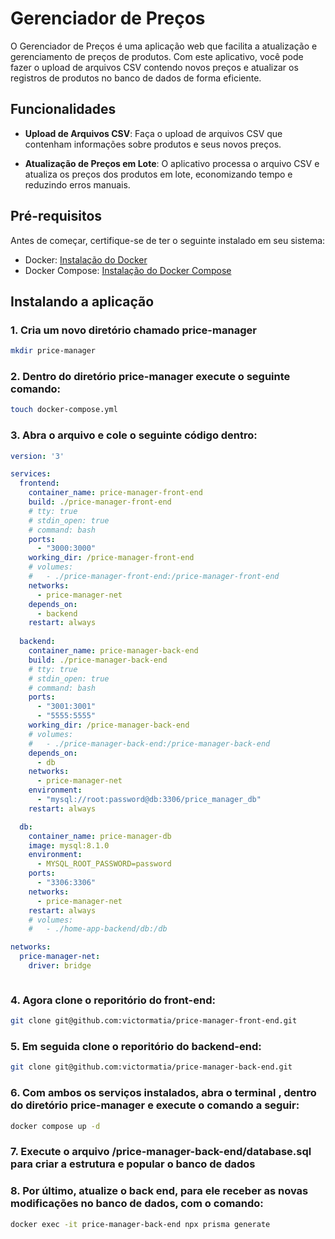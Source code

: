 # Gerenciador de Preços

O Gerenciador de Preços é uma aplicação web que facilita a atualização e gerenciamento de preços de produtos. Com este aplicativo, você pode fazer o upload de arquivos CSV contendo novos preços e atualizar os registros de produtos no banco de dados de forma eficiente.

## Funcionalidades

- **Upload de Arquivos CSV**: Faça o upload de arquivos CSV que contenham informações sobre produtos e seus novos preços.

- **Atualização de Preços em Lote**: O aplicativo processa o arquivo CSV e atualiza os preços dos produtos em lote, economizando tempo e reduzindo erros manuais.

## Pré-requisitos

Antes de começar, certifique-se de ter o seguinte instalado em seu sistema:

- Docker: [Instalação do Docker](https://docs.docker.com/get-docker/)
- Docker Compose: [Instalação do Docker Compose](https://docs.docker.com/compose/install/)

## Instalando a aplicação

### 1. Cria um novo diretório chamado **price-manager**
  ```bash
mkdir price-manager
``````
### 2. Dentro do diretório **price-manager** execute o seguinte comando:

  ```bash
touch docker-compose.yml
``````

### 3. Abra o arquivo e cole o seguinte código dentro:

```yml
version: '3'

services:
  frontend:
    container_name: price-manager-front-end
    build: ./price-manager-front-end
    # tty: true
    # stdin_open: true
    # command: bash
    ports:
      - "3000:3000"
    working_dir: /price-manager-front-end
    # volumes: 
    #   - ./price-manager-front-end:/price-manager-front-end
    networks:
      - price-manager-net
    depends_on:
      - backend
    restart: always
    
  backend:
    container_name: price-manager-back-end
    build: ./price-manager-back-end
    # tty: true
    # stdin_open: true
    # command: bash
    ports:
      - "3001:3001"
      - "5555:5555"
    working_dir: /price-manager-back-end
    # volumes:
    #   - ./price-manager-back-end:/price-manager-back-end
    depends_on:
      - db
    networks:
      - price-manager-net
    environment:
      - "mysql://root:password@db:3306/price_manager_db"
    restart: always

  db:
    container_name: price-manager-db
    image: mysql:8.1.0
    environment:
      - MYSQL_ROOT_PASSWORD=password
    ports:
      - "3306:3306"
    networks:
      - price-manager-net
    restart: always
    # volumes:
    #   - ./home-app-backend/db:/db

networks:
  price-manager-net:
    driver: bridge



```
### 4. Agora clone o reporitório do **front-end**:

```bash
git clone git@github.com:victormatia/price-manager-front-end.git
```

### 5. Em seguida clone o reporitório do **backend-end**:

```bash
git clone git@github.com:victormatia/price-manager-back-end.git
```

### 6. Com ambos os serviços instalados, abra o terminal , dentro do diretório **price-manager** e execute o comando a seguir:

```bash
docker compose up -d
```

### 7. Execute o arquivo /price-manager-back-end/database.sql para criar a estrutura e popular o banco de dados

### 8. Por último, atualize o back end, para ele receber as novas modificações no banco de dados, com o comando:

```bash
docker exec -it price-manager-back-end npx prisma generate
```